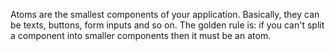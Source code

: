 Atoms are the smallest components of your application. Basically, they can be texts, buttons, form inputs and so on. 
The golden rule is: if you can't split a component into smaller components then it must be an atom.